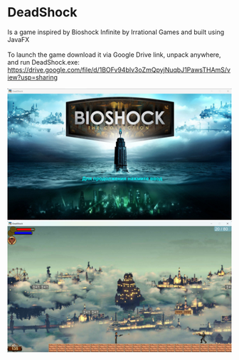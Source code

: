 # DeadShock
Is a game inspired by Bioshock Infinite by Irrational Games and built using JavaFX <br><br>
To launch the game download it via Google Drive link, unpack anywhere, and run DeadShock.exe:<br>
https://drive.google.com/file/d/1BOFv94blv3oZmQpyjNuqbJ1PawsTHAmS/view?usp=sharing <br> <br>
![alt text](https://github.com/Abhai2016/DeadShock/blob/master/resources/images/MenuScreenshot.jpg)
![alt text](https://github.com/Abhai2016/DeadShock/blob/master/resources/images/GameplayScreenshot.jpg)
